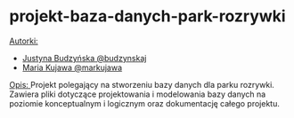 # projekt-baza-danych-park-rozrywki

<ins>Autorki: </ins>
- [Justyna Budzyńska @budzynskaj](https://github.com/budzynskaJ)
- [Maria Kujawa @markujawa](https://github.com/markujawa)

<ins>Opis: </ins>
Projekt polegający na stworzeniu bazy danych dla parku rozrywki. Zawiera pliki dotyczące projektowania i modelowania bazy danych na poziomie konceptualnym i logicznym oraz
dokumentację całego projektu.


